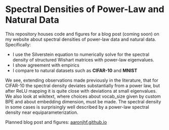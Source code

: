 # Spectral Densities of Power-Law and Natural Data

This repository houses code and figures for a blog post (coming soon) on my website about spectral densities of power-law data and natural data. 
Specifically:

- I use the Silverstein equation to numerically solve for the spectral density of structured Wishart matrices with power-law eigenvalues. 
- I show agreement with empirics
- I compare to natural datasets such as **CIFAR-10** and **MNIST**
  
We see, extending observations made previously in the literature, that for CIFAR-10 the spectral density deviates substantially from a power law, but after ReLU mapping it is quite close
with deviations at small eigenvalues.  We also look at wikitext, where choices about vocab_size given by custom BPE and about embedding dimension, must be made. The spectral density in some cases is 
surprisingly well described by a power-law spectral density near equiparameterization.



Planned blog post and figures: [aaronjhf.github.io](https://aaronjhf.github.io)

